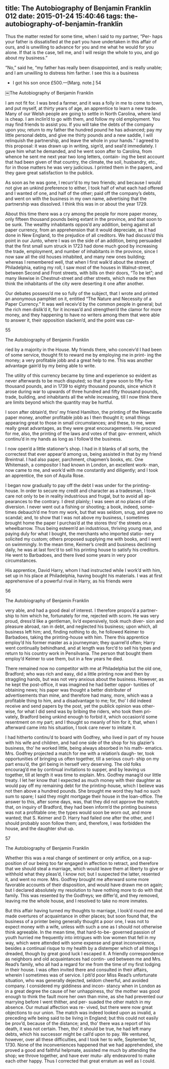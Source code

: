 title: The Autobiography of Benjamin Franklin 012
date: 2015-01-24 15:40:46
tags: the-autobiography-of-benjamin-franklin
---

Thus the matter rested for some time, when I said to my partner, “Per- haps your father is dissatisfied at the part you have undertaken in this affair of ours, and is unwilling to advance for you and me what he would for you alone. If that is the case, tell me, and I will resign the whole to you, and go about my business.”

“No,” said he, “my father has really been disappointed, and is really unable; and I am unwilling to distress him farther. I see this is a business

* I got his son once £500.—[Marg. note.] 54

￼The Autobiography of Benjamin Franklin

I am not fit for. I was bred a farmer, and it was a folly in me to come to town, and put myself, at thirty years of age, an apprentice to learn a new trade. Many of our Welsh people are going to settle in North Carolina, where land is cheap. I am inclin’d to go with them, and follow my old employment. You may find friends to assist you. If you will take the debts of the company upon you; return to my father the hundred pound he has advanced; pay my little personal debts, and give me thirty pounds and a new saddle, I will relinquish the partnership, and leave the whole in your hands.” I agreed to this proposal: it was drawn up in writing, sign’d, and seal’d immediately. I gave him what he demanded, and he went soon after to Carolina, from whence he sent me next year two long letters, contain- ing the best account that had been given of that country, the climate, the soil, husbandry, etc., for in those matters he was very judicious. I printed them in the papers, and they gave great satisfaction to the publick.

As soon as he was gone, I recurr’d to my two friends; and because I would not give an unkind preference to either, I took half of what each had offered and I wanted of one, and half of the other; paid off the company’s debts, and went on with the business in my own name, advertising that the partnership was dissolved. I think this was in or about the year 1729.

About this time there was a cry among the people for more paper money, only fifteen thousand pounds being extant in the province, and that soon to be sunk. The wealthy inhabitants oppos’d any addition, being against all paper currency, from an apprehension that it would depreciate, as it had done in New England, to the prejudice of all creditors. We had discuss’d this point in our Junto, where I was on the side of an addition, being persuaded that the first small sum struck in 1723 had done much good by increasing the trade, employment, and number of inhabitants in the province, since I now saw all the old houses inhabited, and many new ones building; whereas I remembered well, that when I first walk’d about the streets of Philadelphia, eating my roll, I saw most of the houses in Walnut-street, between Second and Front streets, with bills on their doors, “To be let”; and many likewise in Chestnut-street and other streets, which made me then think the inhabitants of the city were deserting it one after another.

Our debates possess’d me so fully of the subject, that I wrote and printed an anonymous pamphlet on it, entitled “The Nature and Necessity of a Paper Currency.” It was well receiv’d by the common people in general; but the rich men dislik’d it, for it increas’d and strengthen’d the clamor for more money, and they happening to have no writers among them that were able to answer it, their opposition slacken’d, and the point was car-

55

The Autobiography of Benjamin Franklin

ried by a majority in the House. My friends there, who conceiv’d I had been of some service, thought fit to reward me by employing me in print- ing the money; a very profitable jobb and a great help to me. This was another advantage gain’d by my being able to write.

The utility of this currency became by time and experience so evident as never afterwards to be much disputed; so that it grew soon to fifty-five thousand pounds, and in 1739 to eighty thousand pounds, since which it arose during war to upwards of three hundred and fifty thousand pounds, trade, building, and inhabitants all the while increasing, till I now think there are limits beyond which the quantity may be hurtful.

I soon after obtain’d, thro’ my friend Hamilton, the printing of the Newcastle paper money, another profitable jobb as I then thought it; small things appearing great to those in small circumstances; and these, to me, were really great advantages, as they were great encouragements. He procured for me, also, the printing of the laws and votes of that gov- ernment, which continu’d in my hands as long as I follow’d the business.

I now open’d a little stationer’s shop. I had in it blanks of all sorts, the correctest that ever appear’d among us, being assisted in that by my friend Breintnal. I had also paper, parchment, chapmen’s books, etc. One Whitemash, a compositor I had known in London, an excellent work- man, now came to me, and work’d with me constantly and diligently; and I took an apprentice, the son of Aquila Rose.

I began now gradually to pay off the debt I was under for the printing- house. In order to secure my credit and character as a tradesman, I took care not only to be in reality industrious and frugal, but to avoid all ap- pearances to the contrary. I drest plainly; I was seen at no places of idle diversion. I never went out a fishing or shooting; a book, indeed, some- times debauch’d me from my work, but that was seldom, snug, and gave no scandal; and, to show that I was not above my business, I sometimes brought home the paper I purchas’d at the stores thro’ the streets on a wheelbarrow. Thus being esteem’d an industrious, thriving young man, and paying duly for what I bought, the merchants who imported statio- nery solicited my custom; others proposed supplying me with books, and I went on swimmingly. In the mean time, Keimer’s credit and business declining daily, he was at last forc’d to sell his printing house to satisfy his creditors. He went to Barbadoes, and there lived some years in very poor circumstances.

His apprentice, David Harry, whom I had instructed while I work’d with him, set up in his place at Philadelphia, having bought his materials. I was at first apprehensive of a powerful rival in Harry, as his friends were

56

The Autobiography of Benjamin Franklin

very able, and had a good deal of interest. I therefore propos’d a partner- ship to him which he, fortunately for me, rejected with scorn. He was very proud, dress’d like a gentleman, liv’d expensively, took much diver- sion and pleasure abroad, ran in debt, and neglected his business; upon which, all business left him; and, finding nothing to do, he followed Keimer to Barbadoes, taking the printing-house with him. There this apprentice employ’d his former master as a journeyman; they quarrel’d often; Harry went continually behindhand, and at length was forc’d to sell his types and return to his country work in Pensilvania. The person that bought them employ’d Keimer to use them, but in a few years he died.

There remained now no competitor with me at Philadelphia but the old one, Bradford; who was rich and easy, did a little printing now and then by straggling hands, but was not very anxious about the business. However, as he kept the post-office, it was imagined he had better oppor- tunities of obtaining news; his paper was thought a better distributer of advertisements than mine, and therefore had many, more, which was a profitable thing to him, and a disadvantage to me; for, tho’ I did indeed receive and send papers by the post, yet the publick opinion was other- wise, for what I did send was by bribing the riders, who took them pri- vately, Bradford being unkind enough to forbid it, which occasion’d some resentment on my part; and I thought so meanly of him for it, that, when I afterward came into his situation, I took care never to imitate it.

I had hitherto continu’d to board with Godfrey, who lived in part of my house with his wife and children, and had one side of the shop for his glazier’s business, tho’ he worked little, being always absorbed in his math- ematics. Mrs. Godfrey projected a match for me with a relation’s daugh- ter, took opportunities of bringing us often together, till a serious court- ship on my part ensu’d, the girl being in herself very deserving. The old folks encourag’d me by continual invitations to supper, and by leaving us together, till at length it was time to explain. Mrs. Godfrey manag’d our little treaty. I let her know that I expected as much money with their daughter as would pay off my remaining debt for the printing-house, which I believe was not then above a hundred pounds. She brought me word they had no such sum to spare; I said they might mortgage their house in the loan-office. The answer to this, after some days, was, that they did not approve the match; that, on inquiry of Bradford, they had been inform’d the printing business was not a profitable one; the types would soon be worn out, and more wanted; that S. Keimer and D. Harry had failed one after the other, and I should probably soon follow them; and, therefore, I was forbidden the house, and the daughter shut up.

57

The Autobiography of Benjamin Franklin

Whether this was a real change of sentiment or only artifice, on a sup- position of our being too far engaged in affection to retract, and therefore that we should steal a marriage, which would leave them at liberty to give or withhold what they pleas’d, I know not; but I suspected the latter, resented it, and went no more. Mrs. Godfrey brought me afterward some more favorable accounts of their disposition, and would have drawn me on again; but I declared absolutely my resolution to have nothing more to do with that family. This was resented by the Godfreys; we differ’d, and they removed, leaving me the whole house, and I resolved to take no more inmates.

But this affair having turned my thoughts to marriage, I look’d round me and made overtures of acquaintance in other places; but soon found that, the business of a printer being generally thought a poor one, I was not to expect money with a wife, unless with such a one as I should not otherwise think agreeable. In the mean time, that hard-to-be- governed passion of youth hurried me frequently into intrigues with low women that fell in my way, which were attended with some expense and great inconvenience, besides a continual risque to my health by a distemper which of all things I dreaded, though by great good luck I escaped it. A friendly correspondence as neighbors and old acquaintances had contin- ued between me and Mrs. Read’s family, who all had a regard for me from the time of my first lodging in their house. I was often invited there and consulted in their affairs, wherein I sometimes was of service. I piti’d poor Miss Read’s unfortunate situation, who was generally dejected, seldom cheerful, and avoided company. I considered my giddiness and incon- stancy when in London as in a great degree the cause of her unhappiness, tho’ the mother was good enough to think the fault more her own than mine, as she had prevented our marrying before I went thither, and per- suaded the other match in my absence. Our mutual affection was re- vived, but there were now great objections to our union. The match was indeed looked upon as invalid, a preceding wife being said to be living in England; but this could not easily be prov’d, because of the distance; and, tho’ there was a report of his death, it was not certain. Then, tho’ it should be true, he had left many debts, which his successor might be call’d upon to pay. We ventured, however, over all these difficulties, and I took her to wife, September 1st, 1730. None of the inconveniences happened that we had apprehended, she proved a good and faithful helpmate, assisted me much by attending the shop; we throve together, and have ever mutu- ally endeavored to make each other happy. Thus I corrected that great erratum as well as I could.

